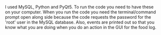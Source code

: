 I used MySQL, Python and PyQt5. To run the code you need to have these on your computer. When you run the code you need the terminal/command prompt open along side because the code requests the password for the 'root' user in the MySQL database. Also, events are printed out so that you know what you are doing when you do an action in the GUI for the food log.
